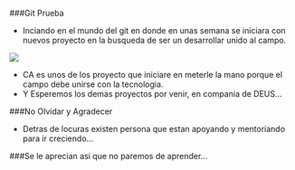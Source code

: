 ###Git Prueba

- Inciando en el mundo del git en donde en unas semana se iniciara con nuevos proyecto en la busqueda de ser un desarrollar unido al campo.

![](https://campoambiente.com/wp-content/uploads/2018/10/cropped-5-1024x114.png)
- CA es unos de los proyecto que iniciare en meterle la mano porque el campo debe unirse con la tecnologia.
- Y Esperemos los demas proyectos por venir, en compania de DEUS...

###No Olvidar y Agradecer
- Detras de locuras existen persona que estan apoyando y mentoriando para ir creciendo... 

###Se  le aprecian asi que no paremos de aprender...